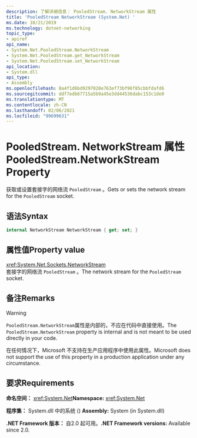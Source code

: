 ```yaml
---
description: 了解详细信息： PooledStream. NetworkStream 属性
title: 'PooledStream NetworkStream (System.Net) '
ms.date: 10/21/2019
ms.technology: dotnet-networking
topic_type:
- apiref
api_name:
- System.Net.PooledStream.NetworkStream
- System.Net.PooledStream.get_NetworkStream
- System.Net.PooledStream.set_NetworkStream
api_location:
- System.dll
api_type:
- Assembly
ms.openlocfilehash: 8a4f1d6bd9297028e763ef73bf96f85cbbfdafd6
ms.sourcegitcommit: ddf7edb67715a5b9a45e3dd44536dabc153c1de0
ms.translationtype: MT
ms.contentlocale: zh-CN
ms.lasthandoff: 02/06/2021
ms.locfileid: "99699631"
---
```

# <a name="pooledstreamnetworkstream-property"></a><span data-ttu-id="0d0c7-103">PooledStream. NetworkStream 属性</span><span class="sxs-lookup"><span data-stu-id="0d0c7-103">PooledStream.NetworkStream Property</span></span>

<span data-ttu-id="0d0c7-104">获取或设置套接字的网络流 `PooledStream` 。</span><span class="sxs-lookup"><span data-stu-id="0d0c7-104">Gets or sets the network stream for the `PooledStream` socket.</span></span>

## <a name="syntax"></a><span data-ttu-id="0d0c7-105">语法</span><span class="sxs-lookup"><span data-stu-id="0d0c7-105">Syntax</span></span>

```csharp
internal NetworkStream NetworkStream { get; set; }
```

## <a name="property-value"></a><span data-ttu-id="0d0c7-106">属性值</span><span class="sxs-lookup"><span data-stu-id="0d0c7-106">Property value</span></span>

<xref:System.Net.Sockets.NetworkStream>  
<span data-ttu-id="0d0c7-107">套接字的网络流 `PooledStream` 。</span><span class="sxs-lookup"><span data-stu-id="0d0c7-107">The network stream for the `PooledStream` socket.</span></span>

## <a name="remarks"></a><span data-ttu-id="0d0c7-108">备注</span><span class="sxs-lookup"><span data-stu-id="0d0c7-108">Remarks</span></span>

> [!WARNING]
> <span data-ttu-id="0d0c7-109">`PooledStream.NetworkStream`属性是内部的，不应在代码中直接使用。</span><span class="sxs-lookup"><span data-stu-id="0d0c7-109">The `PooledStream.NetworkStream` property is internal and is not meant to be used directly in your code.</span></span>
>
> <span data-ttu-id="0d0c7-110">在任何情况下，Microsoft 不支持在生产应用程序中使用此属性。</span><span class="sxs-lookup"><span data-stu-id="0d0c7-110">Microsoft does not support the use of this property in a production application under any circumstance.</span></span>

## <a name="requirements"></a><span data-ttu-id="0d0c7-111">要求</span><span class="sxs-lookup"><span data-stu-id="0d0c7-111">Requirements</span></span>

<span data-ttu-id="0d0c7-112">**命名空间：** <xref:System.Net></span><span class="sxs-lookup"><span data-stu-id="0d0c7-112">**Namespace:** <xref:System.Net></span></span>

<span data-ttu-id="0d0c7-113">**程序集：** System.dll 中的系统 () </span><span class="sxs-lookup"><span data-stu-id="0d0c7-113">**Assembly:** System (in System.dll)</span></span>

<span data-ttu-id="0d0c7-114">**.NET Framework 版本：** 自2.0 起可用。</span><span class="sxs-lookup"><span data-stu-id="0d0c7-114">**.NET Framework versions:** Available since 2.0.</span></span>
